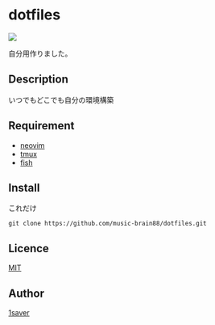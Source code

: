 # dotfiles

![](https://github.com/music-brain88/dotfiles/workflows/build/badge.svg)

自分用作りました。

## Description

いつでもどこでも自分の環境構築

## Requirement

- [neovim](https://github.com/neovim/neovim/wiki/Installing-Neovim)
- [tmux](https://github.com/tmux/tmux)
- [fish](https://fishshell.com/)



## Install

これだけ

```shell
git clone https://github.com/music-brain88/dotfiles.git
```



## Licence

[MIT](https://github.com/tcnksm/tool/blob/master/LICENCE)

## Author

[1saver](https://github.com/music-brain88/)